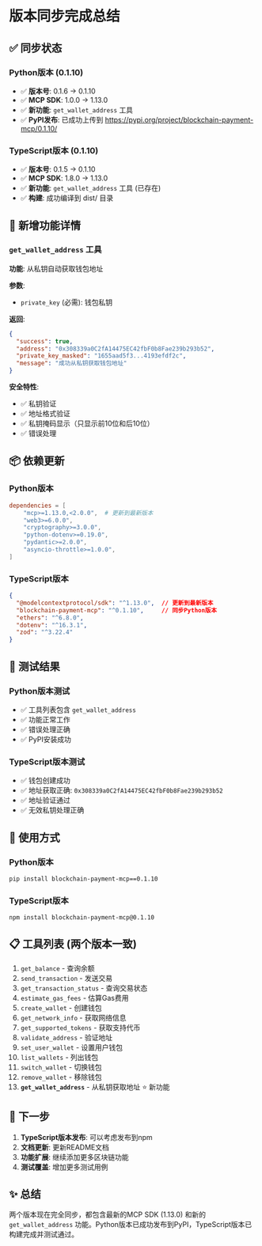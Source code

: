 # 版本同步完成总结

## ✅ 同步状态

### Python版本 (0.1.10)
- ✅ **版本号**: 0.1.6 → 0.1.10
- ✅ **MCP SDK**: 1.0.0 → 1.13.0
- ✅ **新功能**: `get_wallet_address` 工具
- ✅ **PyPI发布**: 已成功上传到 https://pypi.org/project/blockchain-payment-mcp/0.1.10/

### TypeScript版本 (0.1.10)
- ✅ **版本号**: 0.1.5 → 0.1.10
- ✅ **MCP SDK**: 1.8.0 → 1.13.0
- ✅ **新功能**: `get_wallet_address` 工具 (已存在)
- ✅ **构建**: 成功编译到 dist/ 目录

## 🔧 新增功能详情

### `get_wallet_address` 工具
**功能**: 从私钥自动获取钱包地址

**参数**:
- `private_key` (必需): 钱包私钥

**返回**:
```json
{
  "success": true,
  "address": "0x308339a0C2fA14475EC42fbF0b8Fae239b293b52",
  "private_key_masked": "1655aad5f3...4193efdf2c",
  "message": "成功从私钥获取钱包地址"
}
```

**安全特性**:
- ✅ 私钥验证
- ✅ 地址格式验证
- ✅ 私钥掩码显示（只显示前10位和后10位）
- ✅ 错误处理

## 📦 依赖更新

### Python版本
```toml
dependencies = [
    "mcp>=1.13.0,<2.0.0",  # 更新到最新版本
    "web3>=6.0.0",
    "cryptography>=3.0.0",
    "python-dotenv>=0.19.0",
    "pydantic>=2.0.0",
    "asyncio-throttle>=1.0.0",
]
```

### TypeScript版本
```json
{
  "@modelcontextprotocol/sdk": "^1.13.0",  // 更新到最新版本
  "blockchain-payment-mcp": "^0.1.10",     // 同步Python版本
  "ethers": "^6.8.0",
  "dotenv": "^16.3.1",
  "zod": "^3.22.4"
}
```

## 🧪 测试结果

### Python版本测试
- ✅ 工具列表包含 `get_wallet_address`
- ✅ 功能正常工作
- ✅ 错误处理正确
- ✅ PyPI安装成功

### TypeScript版本测试
- ✅ 钱包创建成功
- ✅ 地址获取正确: `0x308339a0C2fA14475EC42fbF0b8Fae239b293b52`
- ✅ 地址验证通过
- ✅ 无效私钥处理正确

## 🚀 使用方式

### Python版本
```bash
pip install blockchain-payment-mcp==0.1.10
```

### TypeScript版本
```bash
npm install blockchain-payment-mcp@0.1.10
```

## 📋 工具列表 (两个版本一致)

1. `get_balance` - 查询余额
2. `send_transaction` - 发送交易
3. `get_transaction_status` - 查询交易状态
4. `estimate_gas_fees` - 估算Gas费用
5. `create_wallet` - 创建钱包
6. `get_network_info` - 获取网络信息
7. `get_supported_tokens` - 获取支持代币
8. `validate_address` - 验证地址
9. `set_user_wallet` - 设置用户钱包
10. `list_wallets` - 列出钱包
11. `switch_wallet` - 切换钱包
12. `remove_wallet` - 移除钱包
13. **`get_wallet_address`** - 从私钥获取地址 ⭐ 新功能

## 🎯 下一步

1. **TypeScript版本发布**: 可以考虑发布到npm
2. **文档更新**: 更新README文档
3. **功能扩展**: 继续添加更多区块链功能
4. **测试覆盖**: 增加更多测试用例

## ✨ 总结

两个版本现在完全同步，都包含最新的MCP SDK (1.13.0) 和新的 `get_wallet_address` 功能。Python版本已成功发布到PyPI，TypeScript版本已构建完成并测试通过。

